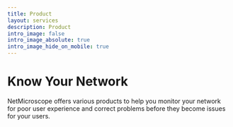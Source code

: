 ```yaml
---
title: Product
layout: services
description: Product
intro_image: false
intro_image_absolute: true
intro_image_hide_on_mobile: true
---
```


# Know Your Network

NetMicroscope offers various products to help you monitor your network for poor
user experience and correct problems before they become issues for your users.
